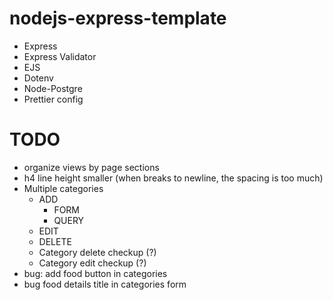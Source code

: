 # nodejs-express-template

-   Express
-   Express Validator
-   EJS
-   Dotenv
-   Node-Postgre
-   Prettier config

# TODO
- organize views by page sections
- h4 line height smaller (when breaks to newline, the spacing is too much)
- Multiple categories 
    - ADD
        - FORM
        - QUERY
    - EDIT
    - DELETE
    - Category delete checkup (?)
    - Category edit checkup (?)
- bug: add food button in categories
- bug food details title in categories form